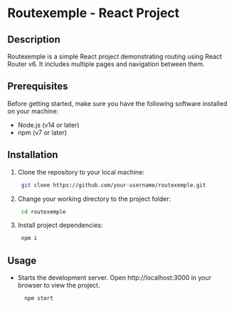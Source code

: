 # Routexemple - React Project

## Description
Routexemple is a simple React project demonstrating routing using React Router v6. It includes multiple pages and navigation between them.

## Prerequisites
Before getting started, make sure you have the following software installed on your machine:

- Node.js (v14 or later)
- npm (v7 or later)

## Installation
1. Clone the repository to your local machine:
   ```sh
    git clone https://github.com/your-username/routexemple.git
   ```
2. Change your working directory to the project folder:
   ```sh
    cd routexemple
   ```
3. Install project dependencies:
   ```sh
    npm i
   ```
## Usage
- Starts the development server. Open http://localhost:3000 in your browser to view the project.
  ```sh
    npm start
  ```
